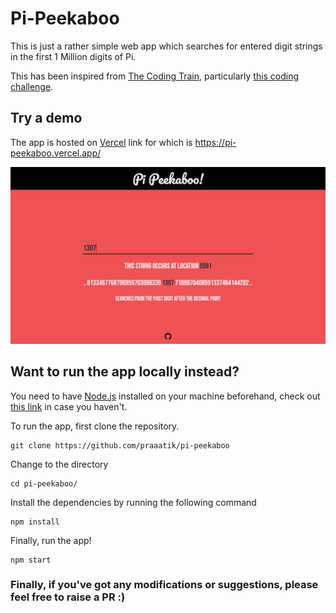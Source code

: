 # Pi-Peekaboo

This is just a rather simple web app which searches for entered digit strings in the first 1 Million digits of Pi.

This has been inspired from [The Coding Train](https://thecodingtrain.com/), particularly [this coding challenge](https://youtu.be/MEdpRYyjz_0).

## Try a demo

The app is hosted on [Vercel](https://vercel.com/) link for which is https://pi-peekaboo.vercel.app/

![Demo-Screenshot](https://raw.githubusercontent.com/praaatik/pi-peekaboo/master/public/demo-screenshot.PNG?token=AK2AKSVCXXF3L4FWAXWWNU27PM7DC)

## Want to run the app locally instead?

You need to have [Node.js](https://nodejs.org/en/) installed on your machine beforehand, check out [this link](https://nodejs.org/en/download/package-manager/) in case you haven't.

To run the app, first clone the repository.

```
git clone https://github.com/praaatik/pi-peekaboo
```

Change to the directory

```
cd pi-peekaboo/
```

Install the dependencies by running the following command

```
npm install
```

Finally, run the app!

```
npm start
```

### Finally, if you've got any modifications or suggestions, please feel free to raise a PR :)
